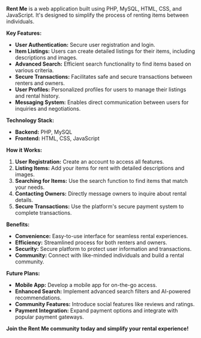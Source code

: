 **Rent Me** is a web application built using PHP, MySQL, HTML, CSS, and JavaScript. It's designed to simplify the process of renting items between individuals.

**Key Features:**

* **User Authentication:** Secure user registration and login.  
* **Item Listings:** Users can create detailed listings for their items, including descriptions and images.  
* **Advanced Search:** Efficient search functionality to find items based on various criteria.  
* **Secure Transactions:** Facilitates safe and secure transactions between renters and owners.  
* **User Profiles:** Personalized profiles for users to manage their listings and rental history.  
* **Messaging System:** Enables direct communication between users for inquiries and negotiations.

**Technology Stack:**

* **Backend:** PHP, MySQL  
* **Frontend:** HTML, CSS, JavaScript

**How it Works:**

1. **User Registration:** Create an account to access all features.  
2. **Listing Items:** Add your items for rent with detailed descriptions and images.  
3. **Searching for Items:** Use the search function to find items that match your needs.  
4. **Contacting Owners:** Directly message owners to inquire about rental details.  
5. **Secure Transactions:** Use the platform's secure payment system to complete transactions.

**Benefits:**

* **Convenience:** Easy-to-use interface for seamless rental experiences.  
* **Efficiency:** Streamlined process for both renters and owners.  
* **Security:** Secure platform to protect user information and transactions.  
* **Community:** Connect with like-minded individuals and build a rental community.

**Future Plans:**

* **Mobile App:** Develop a mobile app for on-the-go access.  
* **Enhanced Search:** Implement advanced search filters and AI-powered recommendations.  
* **Community Features:** Introduce social features like reviews and ratings.  
* **Payment Integration:** Expand payment options and integrate with popular payment gateways.

**Join the Rent Me community today and simplify your rental experience\!**
